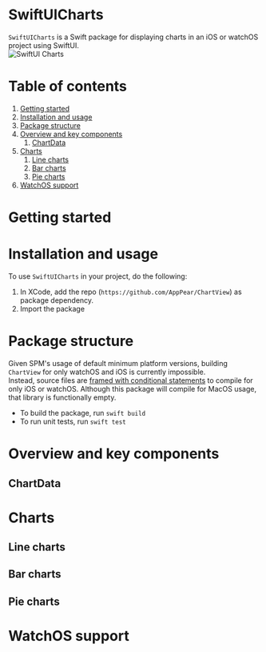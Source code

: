 # SwiftUICharts
`SwiftUICharts` is a Swift package for displaying charts in an iOS or watchOS project using SwiftUI.  
![SwiftUI Charts](./Resources/showcase1.gif "SwiftUI Charts")

# Table of contents
1. [Getting started](#getting-started)
1. [Installation and usage](#installation-and-usage)
1. [Package structure](#package-structure)
1. [Overview and key components](#overview-and-key-components)
    1. [ChartData](#chartdata)
1. [Charts](#charts)
    1. [Line charts](#line-charts)
    1. [Bar charts](#bar-charts)
    1. [Pie charts](#pie-charts)
1. [WatchOS support](#watchos-support)

# Getting started

# Installation and usage
To use `SwiftUICharts` in your project, do the following:
1. In XCode, add the repo (`https://github.com/AppPear/ChartView`) as package dependency.
1. Import the package

# Package structure
Given SPM's usage of default minimum platform versions, building `ChartView` for only watchOS and iOS is currently impossible.  
Instead, source files are [framed with conditional statements](https://docs.swift.org/swift-book/ReferenceManual/Statements.html) to compile for only iOS or watchOS. Although this package will compile for MacOS usage, that library is functionally empty.  
* To build the package, run `swift build`
* To run unit tests, run `swift test`

# Overview and key components

## ChartData

# Charts

## Line charts

## Bar charts

## Pie charts

# WatchOS support

